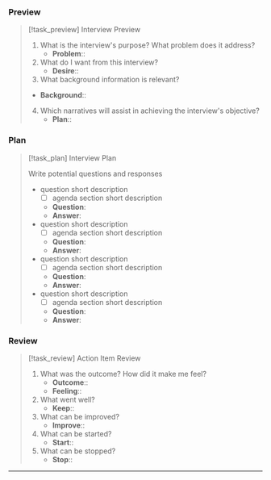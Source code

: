 ### Preview

> [!task_preview] Interview Preview
>
> 1. What is the interview's purpose? What problem does it address?
>     - **Problem**::
> 2. What do I want from this interview?
>     - **Desire**::
> 3. What background information is relevant?
> 	- **Background**::
> 4. Which narratives will assist in achieving the interview's objective?
>     - **Plan**::

### Plan

> [!task_plan] Interview Plan
>
> Write potential questions and responses
>
> - question short description
>     - [ ] agenda section short description
> 	- **Question**:
> 	- **Answer**:
> - question short description
>     - [ ] agenda section short description
> 	- **Question**:
> 	- **Answer**:
> - question short description
>     - [ ] agenda section short description
> 	- **Question**:
> 	- **Answer**:
> - question short description
>     - [ ] agenda section short description
> 	- **Question**:
> 	- **Answer**:

### Review

> [!task_review] Action Item Review
>
> 1. What was the outcome? How did it make me feel?
>     - **Outcome**::
>     - **Feeling**::
> 2. What went well?
>     - **Keep**::
> 3. What can be improved?
>     - **Improve**::
> 4. What can be started?
>     - **Start**::
> 5. What can be stopped?
>     - **Stop**::

---
